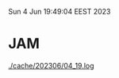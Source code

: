 Sun  4 Jun 19:49:04 EEST 2023
# JAM
<a href='./cache/202306/04_19.log'>./cache/202306/04_19.log</a>
